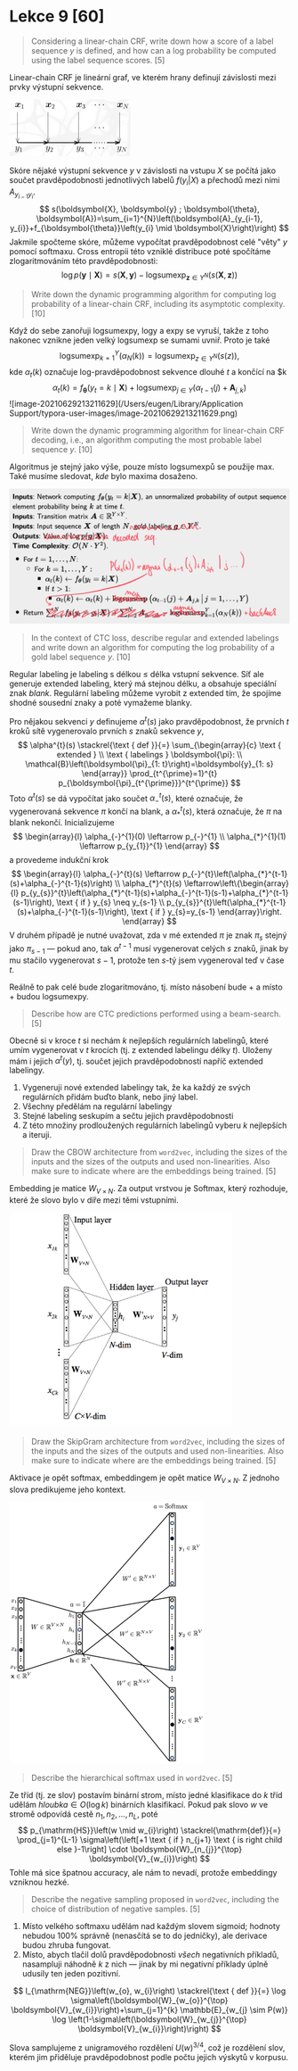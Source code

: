 # Lekce 9 [60]

> Considering a linear-chain CRF, write down how a score of a label sequence $y$ is defined, and how can a log probability be computed using the label sequence scores. [5]

Linear-chain CRF je lineární graf, ve kterém hrany definují závislosti mezi prvky výstupní sekvence.

<img src="images/crf.png" alt="image-20210629205015731" style="zoom:50%;" />

Skóre nějaké výstupní sekvence $y$ v závislosti na vstupu $X$ se počítá jako součet pravděpodobnosti jednotlivých labelů $f(y_i | X)$ a přechodů mezi nimi $A_{y_{i-1} y_i}$.
$$
s(\boldsymbol{X}, \boldsymbol{y} ; \boldsymbol{\theta}, \boldsymbol{A})=\sum_{i=1}^{N}\left(\boldsymbol{A}_{y_{i-1}, y_{i}}+f_{\boldsymbol{\theta}}\left(y_{i} \mid \boldsymbol{X}\right)\right)
$$
Jakmile spočteme skóre, můžeme vypočítat pravděpodobnost celé "věty" $y$ pomocí softmaxu. Cross entropii této vzniklé distribuce poté spočítáme zlogaritmováním této pravděpodobnosti:
$$
\log p(\boldsymbol{y} \mid \boldsymbol{X})=s(\boldsymbol{X}, \boldsymbol{y})-\operatorname{logsumexp}_{\boldsymbol{z} \in Y^{N}}(s(\boldsymbol{X}, \boldsymbol{z}))
$$

> Write down the dynamic programming algorithm for computing log probability of a linear-chain CRF, including its asymptotic complexity. [10]

Když do sebe zanořuji logsumexpy, logy a expy se vyruší, takže z toho nakonec vznikne jeden velký logsumexp se sumami uvniř. Proto je také
$$
\operatorname{logsumexp}_{k=1}^{Y}\left(\alpha_{N}(k)\right) = \operatorname{logsumexp}_{z \in Y^N}(s(z)),
$$
kde $\alpha_t(k)$ označuje log-pravděpodobnost sekvence dlouhé $t$ a končící na $k
$$
\alpha_{t}(k)=f_{\boldsymbol{\theta}}\left(y_{t}=k \mid \boldsymbol{X}\right)+\operatorname{logsumexp}_{j \in Y}\left(\alpha_{t-1}(j)+\boldsymbol{A}_{j, k}\right)
$$
![image-20210629213211629](/Users/eugen/Library/Application Support/typora-user-images/image-20210629213211629.png)

> Write down the dynamic programming algorithm for linear-chain CRF decoding, i.e., an algorithm computing the most probable label sequence $y$. [10]

Algoritmus je stejný jako výše, pouze místo logsumexpů se použije max. Také musíme sledovat, _kde_ bylo maxima dosaženo.

![image-20210629215723224](images/crf-decoding.png)

> In the context of CTC loss, describe regular and extended labelings and write down an algorithm for computing the log probability of a gold label sequence $y$. [10]

Regular labeling je labeling s délkou $\leq$ délka vstupní sekvence. Síť ale generuje extended labeling, který má stejnou délku, a obsahuje speciální znak $blank$. Regulární labeling můžeme vyrobit z extended tím, že spojíme shodné sousední znaky a poté vymažeme blanky.

Pro nějakou sekvenci $y$ definujeme $\alpha^t(s)$ jako pravděpodobnost, že prvních $t$ kroků sítě vygenerovalo prvních $s$ znaků sekvence $y$,
$$
\alpha^{t}(s) \stackrel{\text { def }}{=} \sum_{\begin{array}{c}
\text { extended } \\
\text { labelings } \boldsymbol{\pi}: \\
\mathcal{B}\left(\boldsymbol{\pi}_{1: t}\right)=\boldsymbol{y}_{1: s}
\end{array}} \prod_{t^{\prime}=1}^{t} p_{\boldsymbol{\pi}_{t^{\prime}}}^{t^{\prime}}
$$
Toto $\alpha^t(s)$ se dá vypočítat jako součet $\alpha^t_-(s)$, které označuje, že vygenerovaná sekvence $\pi$ končí na blank, a $\alpha^t_*(s)$, která označuje, že $\pi$ na blank nekončí. Inicializujeme
$$
\begin{array}{l}
\alpha_{-}^{1}(0) \leftarrow p_{-}^{1} \\
\alpha_{*}^{1}(1) \leftarrow p_{y_{1}}^{1}
\end{array}
$$
a provedeme indukční krok
$$
\begin{array}{l}
\alpha_{-}^{t}(s) \leftarrow p_{-}^{t}\left(\alpha_{*}^{t-1}(s)+\alpha_{-}^{t-1}(s)\right) \\
\alpha_{*}^{t}(s) \leftarrow\left\{\begin{array}{l}
p_{y_{s}}^{t}\left(\alpha_{*}^{t-1}(s)+\alpha_{-}^{t-1}(s-1)+\alpha_{*}^{t-1}(s-1)\right), \text { if } y_{s} \neq y_{s-1} \\
p_{y_{s}}^{t}\left(\alpha_{*}^{t-1}(s)+\alpha_{-}^{t-1}(s-1)\right), \text { if } y_{s}=y_{s-1}
\end{array}\right.
\end{array}
$$
V druhém případě je nutné uvažovat, zda v mé extended $\pi$ je znak $\pi_s$ stejný jako $\pi_{s-1}$ — pokud ano, tak $\alpha^{t-1}$ musí vygenerovat celých $s$ znaků, jinak by mu stačilo vygenerovat $s-1$, protože ten $s$-tý jsem vygeneroval teď v čase $t$.

Reálně to pak celé bude zlogaritmováno, tj. místo násobení bude $+$ a místo $+$ budou logsumexpy.

> Describe how are CTC predictions performed using a beam-search. [5]

 Obecně si v kroce $t$ si nechám $k$ nejlepších regulárních labelingů, které umím vygenerovat v $t$ krocích (tj. z extended labelingu délky $t$). Uloženy mám i jejich $\alpha^t(y)$, tj. součet jejich pravděpodobností napříč extended labelingy.

1. Vygeneruji nové extended labelingy tak, že ka každý ze svých regulárních přidám buďto blank, nebo jiný label.
2. Všechny předělám na regulární labelingy
3. Stejné labeling seskupím a sečtu jejich pravděpodobnosti
4. Z této množiny prodloužených regulárních labelingů vyberu $k$ nejlepších a iteruji.

> Draw the CBOW architecture from `word2vec`, including the sizes of the inputs and the sizes of the outputs and used non-linearities. Also make sure to indicate where are the embeddings being trained. [5]

Embedding je matice $W_{V\times N}$. Za output vrstvou je Softmax, který rozhoduje, které že slovo bylo v díře mezi těmi vstupními.

<img src="images/w2v-cbow.png" alt="img" style="zoom:67%;" />

> Draw the SkipGram architecture from `word2vec`, including the sizes of the inputs and the sizes of the outputs and used non-linearities. Also make sure to indicate where are the embeddings being trained. [5]

Aktivace je opět softmax, embeddingem je opět matice $W_{V\times N}$. Z jednoho slova predikujeme jeho kontext.

<img src="images/w2v-skip-gram.png" alt="img" style="zoom:50%;" />

> Describe the hierarchical softmax used in `word2vec`. [5]

Ze tříd (tj. ze slov) postavím binární strom, místo jedné klasifikace do $k$ tříd udělám $hloubka \in O(\log k)$ binárních klasifikací. Pokud pak slovo $w$ ve stromě odpovídá cestě $n_1, n_2, \ldots, n_L$, poté
$$
p_{\mathrm{HS}}\left(w \mid w_{i}\right) \stackrel{\mathrm{def}}{=} \prod_{j=1}^{L-1} \sigma\left(\left[+1 \text { if } n_{j+1} \text { is right child else }-1\right] \cdot \boldsymbol{W}_{n_{j}}^{\top} \boldsymbol{V}_{w_{i}}\right)
$$
Tohle má sice špatnou accuracy, ale nám to nevadí, protože embeddingy vzniknou hezké.

> Describe the negative sampling proposed in `word2vec`, including the choice of distribution of negative samples. [5]

1. Místo velkého softmaxu udělám nad každým slovem sigmoid; hodnoty nebudou 100% správně (nenasčítá se to do jedničky), ale derivace budou zhruba fungovat.
2. Místo, abych tlačil dolů pravděpodobnosti _všech_ negativních příkladů, nasampluji náhodně $k$ z nich — jinak by mi negativní příklady úplně udusily ten jeden pozitivní.

$$
l_{\mathrm{NEG}}\left(w_{o}, w_{i}\right) \stackrel{\text { def }}{=} \log \sigma\left(\boldsymbol{W}_{w_{o}}^{\top} \boldsymbol{V}_{w_{i}}\right)+\sum_{j=1}^{k} \mathbb{E}_{w_{j} \sim P(w)} \log \left(1-\sigma\left(\boldsymbol{W}_{w_{j}}^{\top} \boldsymbol{V}_{w_{i}}\right)\right)
$$

Slova samplujeme z unigramového rozdělení $U(w)^{3/4}$, což je rozdělení slov, kterém jim přiděluje pravděpodobnost podle počtu jejich výskytů v korpusu.